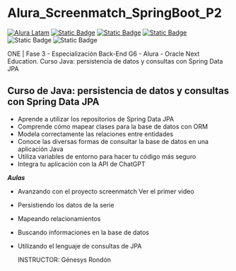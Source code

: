 # Alura_Screenmatch_SpringBoot_P2
[![Alura Latam](https://img.shields.io/badge/Alura-Latam-blue?style=flat)](https://www.aluracursos.com/)
[![Static Badge](https://img.shields.io/badge/ONE-Oracle_Next_Education-orange?style=flat&logo=oracle&logoColor=orange)](https://www.oracle.com/co/education/oracle-next-education/) [![Static Badge](https://img.shields.io/badge/IDE-IntelliJ_IDEA-%23ff0534?style=flat&logo=IntelliJ%20IDEA&logoColor=%232196f3)](https://www.jetbrains.com/es-es/idea/) [![Static Badge](https://img.shields.io/badge/Language-Java-%23ff0000?style=flat)](#) ![Static Badge](https://img.shields.io/badge/Spring_Boot-%236DB33F?logo=Spring&logoColor=white) ![Static Badge](https://img.shields.io/badge/PostgresSQL-%234169E1?style=flat&logo=PostgreSQL&logoColor=white)

ONE | Fase 3 - Especialización Back-End G6 - Alura - Oracle Next Education. Curso Java: persistencia de datos y consultas con Spring Data JPA

## Curso de Java: persistencia de datos y consultas con Spring Data JPA

- Aprende a utilizar los repositorios de Spring Data JPA
- Comprende cómo mapear clases para la base de datos con ORM
- Modela correctamente las relaciones entre entidades
- Conoce las diversas formas de consultar la base de datos en una aplicación Java
- Utiliza variables de entorno para hacer tu código más seguro
- Integra tu aplicación con la API de ChatGPT

 **_Aulas_**
- Avanzando con el proyecto screenmatch Ver el primer video
- Persistiendo los datos de la serie
- Mapeando relacionamientos
- Buscando informaciones en la base de datos
- Utilizando el lenguaje de consultas de JPA

  INSTRUCTOR: Génesys Rondón

